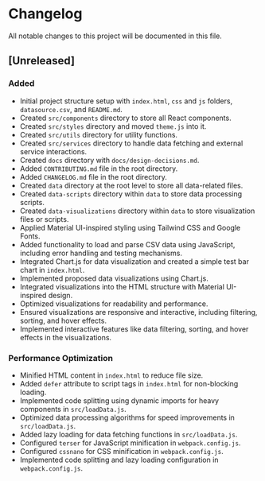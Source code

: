 # Changelog

All notable changes to this project will be documented in this file.

## [Unreleased]

### Added
- Initial project structure setup with `index.html`, `css` and `js` folders, `datasource.csv`, and `README.md`.
- Created `src/components` directory to store all React components.
- Created `src/styles` directory and moved `theme.js` into it.
- Created `src/utils` directory for utility functions.
- Created `src/services` directory to handle data fetching and external service interactions.
- Created `docs` directory with `docs/design-decisions.md`.
- Added `CONTRIBUTING.md` file in the root directory.
- Added `CHANGELOG.md` file in the root directory.
- Created `data` directory at the root level to store all data-related files.
- Created `data-scripts` directory within `data` to store data processing scripts.
- Created `data-visualizations` directory within `data` to store visualization files or scripts.
- Applied Material UI-inspired styling using Tailwind CSS and Google Fonts.
- Added functionality to load and parse CSV data using JavaScript, including error handling and testing mechanisms.
- Integrated Chart.js for data visualization and created a simple test bar chart in `index.html`.
- Implemented proposed data visualizations using Chart.js.
- Integrated visualizations into the HTML structure with Material UI-inspired design.
- Optimized visualizations for readability and performance.
- Ensured visualizations are responsive and interactive, including filtering, sorting, and hover effects.
- Implemented interactive features like data filtering, sorting, and hover effects in the visualizations.

### Performance Optimization
- Minified HTML content in `index.html` to reduce file size.
- Added `defer` attribute to script tags in `index.html` for non-blocking loading.
- Implemented code splitting using dynamic imports for heavy components in `src/loadData.js`.
- Optimized data processing algorithms for speed improvements in `src/loadData.js`.
- Added lazy loading for data fetching functions in `src/loadData.js`.
- Configured `terser` for JavaScript minification in `webpack.config.js`.
- Configured `cssnano` for CSS minification in `webpack.config.js`.
- Implemented code splitting and lazy loading configuration in `webpack.config.js`.
